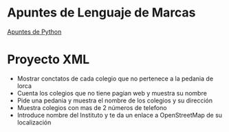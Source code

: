 [Apuntes de Python]: https://github.com/juanlu-millan/Lenguajes-de-Marcas/blob/master/ApuntesPython.txt
# Apuntes de Lenguaje de Marcas
[Apuntes de Python]

# Proyecto XML
- Mostrar conctatos de cada colegio que no pertenece a la pedania de lorca
- Cuenta los colegios que no tiene pagian web y muestra su nombre
- Pide una pedania y muestra el nombre de los colegios y su dirección
- Muestra colegios con mas de 2 números de telefono
- Introduce nombre del Instituto y te da un enlace a OpenStreetMap de su localización


